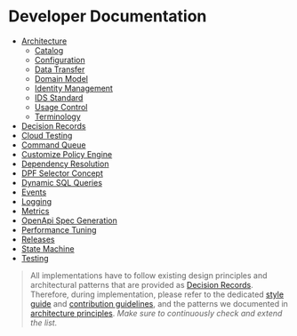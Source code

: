 # Developer Documentation

- [Architecture](architecture/)
  - [Catalog](architecture/catalog/)
  - [Configuration](architecture/configuration/)
  - [Data Transfer](architecture/data-transfer/)
  - [Domain Model](architecture/domain-model.md)
  - [Identity Management](architecture/identity-management/)
  - [IDS Standard](architecture/ids/)
  - [Usage Control](architecture/usage-control/)
  - [Terminology](architecture/terminology.md)
- [Decision Records](decision-records/)
- [Cloud Testing](cloud_testing.md)
- [Command Queue](command-queue.md)
- [Customize Policy Engine](policy-engine.md)
- [Dependency Resolution](dependency_resolution.md)
- [DPF Selector Concept](dpf_selector.md)
- [Dynamic SQL Queries](sql_queries.md)
- [Events](events.md)
- [Logging](logging.md)
- [Metrics](metrics.md)
- [OpenApi Spec Generation](openapi.md)
- [Performance Tuning](performance-tuning.md)
- [Releases](releases.md)
- [State Machine](state-machine.md)
- [Testing](testing.md)

> All implementations have to follow existing design principles and architectural patterns that are provided as
> [Decision Records](decision-records/). Therefore, during implementation, please refer to the dedicated
> [style guide](../../styleguide.md) and [contribution guidelines](../../CONTRIBUTING.md), and the patterns we
> documented in [architecture principles](architecture/coding-principles.md). _Make sure to continuously
> check and extend the list._
